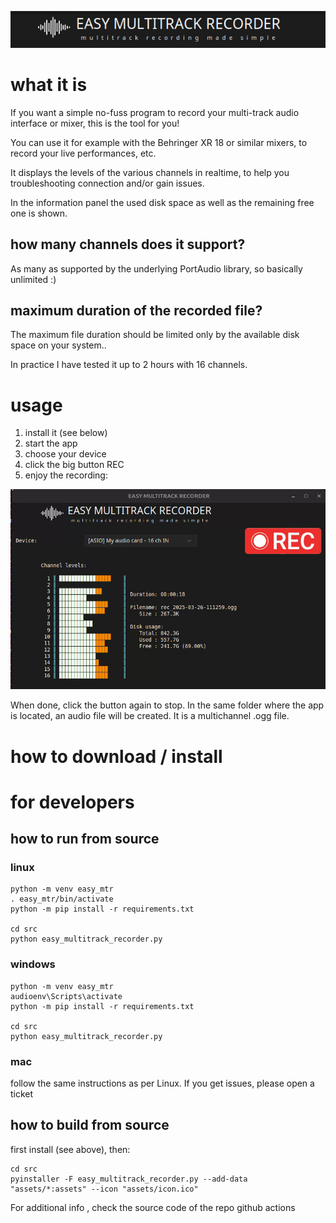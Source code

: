 <p align="center">
  <img src="assets/logo.png" alt="logo" />
</p>

# what it is

If you want a simple no-fuss program to record your multi-track audio interface or mixer, this is the tool for you!

You can use it for example with the Behringer XR 18 or similar mixers, to record your live performances, etc. 

It displays the levels of the various channels in realtime, to help you troubleshooting connection and/or gain issues.

In the information panel the used disk space as well as the remaining free one is shown.

## how many channels does it support?

As many as supported by the underlying PortAudio library, so basically unlimited :)

## maximum duration of the recorded file?

The maximum file duration should be limited only by the available disk space on your system..

In practice I have tested it up to 2 hours with 16 channels. 

# usage

1. install it (see below)
1. start the app
1. choose your device
1. click the big button REC
1. enjoy the recording:
<p align="center">
  <img src="assets/demo.gif" alt="app running" />
</p>

When done, click the button again to stop. In the same folder where the app is located, an audio file will be created. It is a multichannel .ogg file.

# how to download / install 



# for developers

## how to run from source

### linux

    python -m venv easy_mtr
    . easy_mtr/bin/activate
    python -m pip install -r requirements.txt

    cd src
    python easy_multitrack_recorder.py

### windows

    python -m venv easy_mtr
    audioenv\Scripts\activate
    python -m pip install -r requirements.txt

    cd src
    python easy_multitrack_recorder.py

### mac 

follow the same instructions as per Linux. If you get issues, please open a ticket

## how to build from source

first install (see above), then:

    cd src
    pyinstaller -F easy_multitrack_recorder.py --add-data "assets/*:assets" --icon "assets/icon.ico"

For additional info , check the source code of the repo github actions 
